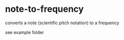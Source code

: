 # note-to-frequency

converts a note (scientific pitch notation) to a frequency

see example folder
